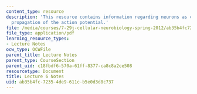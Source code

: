 ```yaml
---
content_type: resource
description: 'This resource contains information regarding neurons as conductors:
  propagation of the action potential.'
file: /media/courses/7-29j-cellular-neurobiology-spring-2012/ab35b4fc72354de9611cb5e0d3d8c737_MIT7_29JS12_lecture6.pdf
file_type: application/pdf
learning_resource_types:
- Lecture Notes
ocw_type: OCWFile
parent_title: Lecture Notes
parent_type: CourseSection
parent_uid: c18fbdf6-570a-61ff-8377-ca8c8a2ce508
resourcetype: Document
title: Lecture 6 Notes
uid: ab35b4fc-7235-4de9-611c-b5e0d3d8c737
---
```

